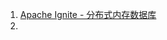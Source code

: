 1. [Apache Ignite - 分布式内存数据库](https://www.ignite-service.cn/doc/2.6.0/java/DataLoadingStreaming.html#_1-%E6%95%B0%E6%8D%AE%E6%B3%A8%E5%85%A5%E5%92%8C%E6%B5%81%E5%A4%84%E7%90%86)
2. 